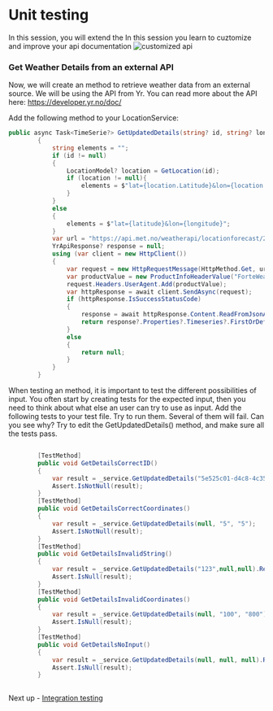 # Unit testing
In this session, you will extend the 
In this session you learn to cuztomize and improve your api documentation
![customized api](customized-api.PNG)

### Get Weather Details from an external API
Now, we will create an method to retrieve weather data from an external source. We will be using the API from Yr. You can read more about the API here: https://developer.yr.no/doc/

Add the following method to your LocationService: 
```C#
public async Task<TimeSerie?> GetUpdatedDetails(string? id, string? longitude, string? latitude)
        {
            string elements = "";
            if (id != null)
            {
                LocationModel? location = GetLocation(id);
                if (location != null){
                    elements = $"lat={location.Latitude}&lon={location.Longitude}";
                }
            }
            else
            {
                elements = $"lat={latitude}&lon={longitude}";
            }
            var url = "https://api.met.no/weatherapi/locationforecast/2.0/compact?" + elements;
            YrApiResponse? response = null;
            using (var client = new HttpClient())
            {
                var request = new HttpRequestMessage(HttpMethod.Get, url);
                var productValue = new ProductInfoHeaderValue("ForteWeatherApp", "1.0");
                request.Headers.UserAgent.Add(productValue);
                var httpResponse = await client.SendAsync(request);
                if (httpResponse.IsSuccessStatusCode)
                {
                    response = await httpResponse.Content.ReadFromJsonAsync<YrApiResponse>();
                    return response?.Properties?.Timeseries?.FirstOrDefault();
                }
                else
                {
                    return null;
                }
            }
        }
```

When testing an method, it is important to test the different possibilities of input. You often start by creating tests for the expected input, then you need to think about what else an user can try to use as input. Add the following tests to your test file. Try to run them. Several of them will fail. Can you see why? Try to edit the GetUpdatedDetails() method, and make sure all the tests pass. 

```C#

        [TestMethod]
        public void GetDetailsCorrectID()
        {
            var result = _service.GetUpdatedDetails("5e525c01-d4c8-4c35-a7da-f4ad7b19dd59", null, null);
            Assert.IsNotNull(result);
        }
        [TestMethod]
        public void GetDetailsCorrectCoordinates()
        {
            var result = _service.GetUpdatedDetails(null, "5", "5");
            Assert.IsNotNull(result);
        }
        [TestMethod]
        public void GetDetailsInvalidString()
        {
            var result = _service.GetUpdatedDetails("123",null,null).Result;
            Assert.IsNull(result);
        }
        [TestMethod]
        public void GetDetailsInvalidCoordinates()
        {
            var result = _service.GetUpdatedDetails(null, "100", "800").Result;
            Assert.IsNull(result);
        }
        [TestMethod]
        public void GetDetailsNoInput()
        {
            var result = _service.GetUpdatedDetails(null, null, null).Result;
            Assert.IsNull(result);
        }
        
```



Next up - [Integration testing](02-service-layer.md)
